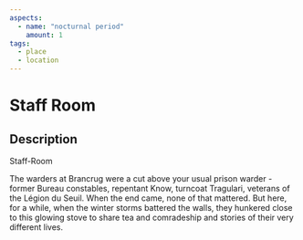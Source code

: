 ```yaml
---
aspects: 
  - name: "nocturnal period"
    amount: 1
tags:
  - place
  - location
---
```


# Staff Room

## Description
Staff-Room

The warders at Brancrug were a cut above your usual prison warder - former Bureau constables, repentant Know, turncoat Tragulari, veterans of the Légion du Seuil. When the end came, none of that mattered. But here, for a while, when the winter storms battered the walls, they hunkered close to this glowing stove to share tea and comradeship and stories of their very different lives.